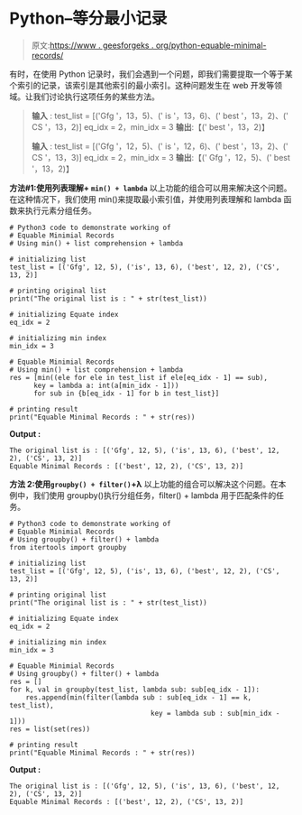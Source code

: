 # Python–等分最小记录

> 原文:[https://www . geesforgeks . org/python-equable-minimal-records/](https://www.geeksforgeeks.org/python-equable-minimial-records/)

有时，在使用 Python 记录时，我们会遇到一个问题，即我们需要提取一个等于某个索引的记录，该索引是其他索引的最小索引。这种问题发生在 web 开发等领域。让我们讨论执行这项任务的某些方法。

> **输入** :
> test_list = [('Gfg '，13，5)、(' is '，13，6)、(' best '，13，2)、(' CS '，13，2)]
> eq_idx = 2，min_idx = 3
> **输出**:【(' best '，13，2)】
> 
> **输入** :
> test_list = [('Gfg '，12，5)、(' is '，12，6)、(' best '，13，2)、(' CS '，13，3)]
> eq_idx = 2，min_idx = 3
> **输出**:【(' Gfg '，12，5)、(' best '，13，2)】

**方法#1:使用列表理解+ `min() + lambda`**
以上功能的组合可以用来解决这个问题。在这种情况下，我们使用 min()来提取最小索引值，并使用列表理解和 lambda 函数来执行元素分组任务。

```
# Python3 code to demonstrate working of 
# Equable Minimial Records
# Using min() + list comprehension + lambda

# initializing list
test_list = [('Gfg', 12, 5), ('is', 13, 6), ('best', 12, 2), ('CS', 13, 2)]

# printing original list
print("The original list is : " + str(test_list))

# initializing Equate index 
eq_idx = 2

# initializing min index 
min_idx = 3

# Equable Minimial Records
# Using min() + list comprehension + lambda
res = [min((ele for ele in test_list if ele[eq_idx - 1] == sub),
      key = lambda a: int(a[min_idx - 1]))
      for sub in {b[eq_idx - 1] for b in test_list}]

# printing result 
print("Equable Minimal Records : " + str(res)) 
```

**Output :**

```
The original list is : [('Gfg', 12, 5), ('is', 13, 6), ('best', 12, 2), ('CS', 13, 2)]
Equable Minimal Records : [('best', 12, 2), ('CS', 13, 2)]

```

**方法 2:使用`groupby() + filter()`+λ**
以上功能的组合可以解决这个问题。在本例中，我们使用 groupby()执行分组任务，filter() + lambda 用于匹配条件的任务。

```
# Python3 code to demonstrate working of 
# Equable Minimial Records
# Using groupby() + filter() + lambda
from itertools import groupby

# initializing list
test_list = [('Gfg', 12, 5), ('is', 13, 6), ('best', 12, 2), ('CS', 13, 2)]

# printing original list
print("The original list is : " + str(test_list))

# initializing Equate index 
eq_idx = 2

# initializing min index 
min_idx = 3

# Equable Minimial Records
# Using groupby() + filter() + lambda
res = []
for k, val in groupby(test_list, lambda sub: sub[eq_idx - 1]):
    res.append(min(filter(lambda sub : sub[eq_idx - 1] == k, test_list),
                                   key = lambda sub : sub[min_idx - 1]))
res = list(set(res))

# printing result 
print("Equable Minimal Records : " + str(res)) 
```

**Output :**

```
The original list is : [('Gfg', 12, 5), ('is', 13, 6), ('best', 12, 2), ('CS', 13, 2)]
Equable Minimal Records : [('best', 12, 2), ('CS', 13, 2)]

```